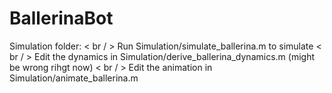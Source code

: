# BallerinaBot

Simulation folder:
< br / > Run Simulation/simulate_ballerina.m to simulate
< br / > Edit the dynamics in Simulation/derive_ballerina_dynamics.m (might be wrong rihgt now)
< br / > Edit the animation in Simulation/animate_ballerina.m
